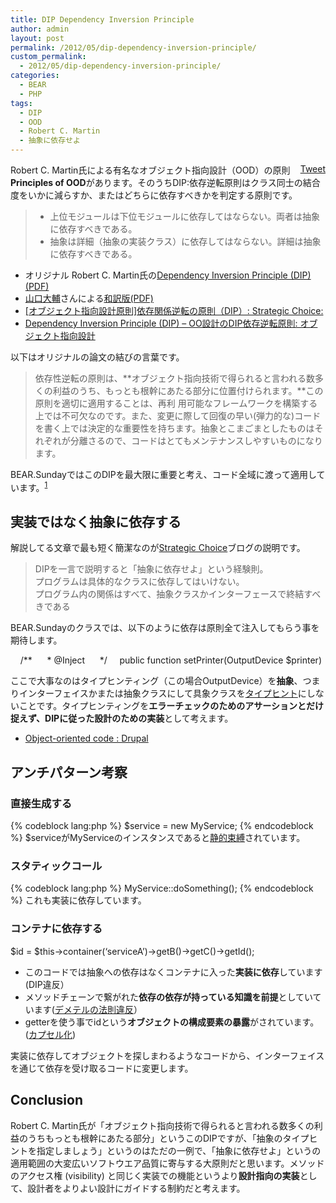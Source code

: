 ```yaml
---
title: DIP Dependency Inversion Principle
author: admin
layout: post
permalink: /2012/05/dip-dependency-inversion-principle/
custom_permalink:
  - 2012/05/dip-dependency-inversion-principle/
categories:
  - BEAR
  - PHP
tags:
  - DIP
  - OOD
  - Robert C. Martin
  - 抽象に依存せよ
---
```

<div style="float: right; margin-left: 10px;">
  <a href="https://twitter.com/share" class="twitter-share-button" data-count="vertical" data-url="/blog/2012/05/dip%EF%BC%9Adependency-inversion-principle/">Tweet</a>
</div>

Robert C. Martin氏による有名なオブジェクト指向設計（OOD）の原則**Principles of OOD**があります。そのうちDIP:依存逆転原則はクラス同士の結合度をいかに減らすか、またはどちらに依存すべきかを判定する原則です。

> *   上位モジュールは下位モジュールに依存してはならない。両者は抽象に依存すべきである。
> *   抽象は詳細（抽象の実装クラス）に依存してはならない。詳細は抽象に依存すべきである。

*   オリジナル Robert C. Martin氏の[Dependency Inversion Principle (DIP) (PDF)][1]
*   [山口大輔][2]さんによる[和訳版(PDF)][3]
*   [ [オブジェクト指向設計原則]依存関係逆転の原則（DIP）: Strategic Choice: ][4]
*   [Dependency Inversion Principle (DIP) – OO設計のDIP依存逆転原則: オブジェクト指向設計][5]

以下はオリジナルの論文の結びの言葉です。

> 依存性逆転の原則は、**オブジェクト指向技術で得られると言われる数多くの利益のうち、もっとも根幹にあたる部分に位置付けられます。**この原則を適切に適用することは、再利 用可能なフレームワークを構築する上では不可欠なのです。また、変更に際して回復の早い(弾力的な)コードを書く上では決定的な重要性を持ちます。抽象とこまごまとしたものはそれぞれが分離さるので、コードはとてもメンテナンスしやすいものになります。

BEAR.SundayではこのDIPを最大限に重要と考え、コード全域に渡って適用しています。<sup><a href="#footnote_0_1528" id="identifier_0_1528" class="footnote-link footnote-identifier-link" title="実際にフレームワーク開発の前に着手したのがこの実現のためのDI systemのRay.Diです">1</a></sup>

## 実装ではなく抽象に依存する

解説してる文章で最も短く簡潔なのが[Strategic Choice][4]ブログの説明です。

> DIPを一言で説明すると「抽象に依存せよ」という経験則。  
> プログラムは具体的なクラスに依存してはいけない。  
> プログラム内の関係はすべて、抽象クラスかインターフェースで終結すべきである 

BEAR.Sundayのクラスでは、以下のように依存は原則全て注入してもらう事を期待します。

<div class="codecolorer-container php blackboard" style="overflow:auto;white-space:nowrap;width:100%;">
  <div class="php codecolorer">
    &nbsp; &nbsp; <span class="co4">/** &nbsp; &nbsp; &nbsp;* @Inject &nbsp; &nbsp; &nbsp;*/</span> &nbsp; &nbsp; <span class="kw2">public</span> <span class="kw2">function</span> setPrinter<span class="br0">(</span>OutputDevice <span class="re0">$printer</span><span class="br0">)</span> &nbsp; &nbsp; <span class="br0">{</span> &nbsp; &nbsp; &nbsp; &nbsp; <span class="re0">$this</span><span class="sy0">-></span><span class="me1">printer</span> <span class="sy0">=</span> <span class="re0">$printer</span><span class="sy0">;</span> &nbsp; &nbsp; <span class="br0">}</span>
  </div>
</div>

ここで大事なのはタイプヒンティング（この場合OutputDevice）を**抽象**、つまりインターフェイスかまたは抽象クラスにして具象クラスを[タイプヒント][6]にしないことです。タイプヒンティングを**エラーチェックのためのアサーションとだけ捉えず、DIPに従った設計のための実装**として考えます。

*   [Object-oriented code : Drupal][7]

## アンチパターン考察

### 直接生成する

{% codeblock lang:php %}
$service = new MyService;
{% endcodeblock %}
$serviceがMyServiceのインスタンスであると[静的束縛][8]されています。

### スタティックコール

{% codeblock lang:php %}
MyService::doSomething();
{% endcodeblock %}
これも実装に依存しています。

### コンテナに依存する

<div class="codecolorer-container php blackboard" style="overflow:auto;white-space:nowrap;width:100%;">
  <div class="php codecolorer">
    <span class="re0">$id</span> <span class="sy0">=</span> <span class="re0">$this</span><span class="sy0">-></span><span class="me1">container</span><span class="br0">(</span><span class="st_h">&#8216;serviceA&#8217;</span><span class="br0">)</span><span class="sy0">-></span><span class="me1">getB</span><span class="br0">(</span><span class="br0">)</span><span class="sy0">-></span><span class="me1">getC</span><span class="br0">(</span><span class="br0">)</span><span class="sy0">-></span><span class="me1">getId</span><span class="br0">(</span><span class="br0">)</span><span class="sy0">;</span>
  </div>
</div>

*   このコードでは抽象への依存はなくコンテナに入った**実装に依存**しています(DIP違反）
*   メソッドチェーンで繋がれた**依存の依存が持っている知識を前提**としていています([デメテルの法則違反][9]）
*   getterを使う事でidという**オブジェクトの構成要素の暴露**がされています。([カプセル化][10])

実装に依存してオブジェクトを探しまわるようなコードから、インターフェイスを通じて依存を受け取るコードに変更します。

## Conclusion

Robert C. Martin氏が「オブジェクト指向技術で得られると言われる数多くの利益のうちもっとも根幹にあたる部分」というこのDIPですが、「抽象のタイプヒントを指定しましょう」というのはただの一例で、「抽象に依存せよ」というの適用範囲の大変広いソフトウエア品質に寄与する大原則だと思います。メソッドのアクセス権 (visibility) と同じく実装での機能というより**設計指向の実装**として、設計者をよりよい設計にガイドする制約だと考えます。

 [1]: http://www.objectmentor.com/resources/articles/dip.pdf
 [2]: http://www2.ocn.ne.jp/~yamagu/
 [3]: http://www2.ocn.ne.jp/~yamagu/object/DIP-J.pdf
 [4]: http://d.hatena.ne.jp/asakichy/20090128/1233144989
 [5]: http://www.syboos.jp/sysdesign/doc/20080609145612887.html
 [6]: http://php.net/manual/ja/language.oop5.typehinting.php
 [7]: http://drupal.org/node/608152
 [8]: http://ja.wikipedia.org/wiki/%E6%9D%9F%E7%B8%9B_%28%E6%83%85%E5%A0%B1%E5%B7%A5%E5%AD%A6%29
 [9]: http://ja.wikipedia.org/wiki/%E3%83%87%E3%83%A1%E3%83%86%E3%83%AB%E3%81%AE%E6%B3%95%E5%89%87 "LoD"
 [10]: http://ja.wikipedia.org/wiki/%E3%82%AB%E3%83%97%E3%82%BB%E3%83%AB%E5%8C%96